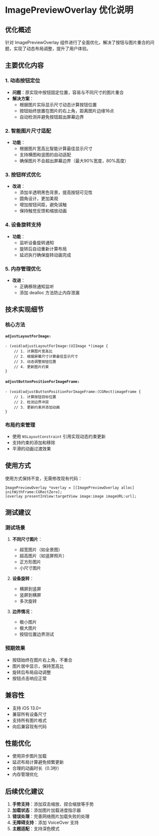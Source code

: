 # ImagePreviewOverlay 优化说明

## 优化概述

针对 ImagePreviewOverlay 组件进行了全面优化，解决了按钮与图片重合的问题，实现了动态布局调整，提升了用户体验。

## 主要优化内容

### 1. 动态按钮定位
- **问题**：原实现中按钮固定位置，容易与不同尺寸的图片重合
- **解决方案**：
  - 根据图片实际显示尺寸动态计算按钮位置
  - 按钮始终放置在图片的右上角，距离图片边缘16点
  - 自动检测并避免按钮超出屏幕边界

### 2. 智能图片尺寸适配
- **功能**：
  - 根据图片宽高比智能计算最佳显示尺寸
  - 支持横图和竖图的自动适配
  - 确保图片不会超出屏幕边界（最大90%宽度，80%高度）

### 3. 按钮样式优化
- **改进**：
  - 添加半透明黑色背景，提高按钮可见性
  - 圆角设计，更加美观
  - 增加按钮间距，避免误触
  - 保持触觉反馈和缩放动画

### 4. 设备旋转支持
- **功能**：
  - 监听设备旋转通知
  - 旋转后自动重新计算布局
  - 延迟执行确保旋转动画完成

### 5. 内存管理优化
- **改进**：
  - 正确移除通知监听
  - 添加 dealloc 方法防止内存泄漏

## 技术实现细节

### 核心方法

#### `adjustLayoutForImage:`
```objc
- (void)adjustLayoutForImage:(UIImage *)image {
    // 1. 计算图片宽高比
    // 2. 根据屏幕尺寸计算最佳显示尺寸
    // 3. 动态调整按钮位置
    // 4. 更新图片约束
}
```

#### `adjustButtonPositionForImageFrame:`
```objc
- (void)adjustButtonPositionForImageFrame:(CGRect)imageFrame {
    // 1. 计算按钮目标位置
    // 2. 检测边界冲突
    // 3. 更新约束并添加动画
}
```

### 布局约束管理
- 使用 `NSLayoutConstraint` 引用实现动态约束更新
- 支持约束的添加和移除
- 平滑的动画过渡效果

## 使用方式

使用方式保持不变，无需修改现有代码：

```objc
ImagePreviewOverlay *overlay = [[ImagePreviewOverlay alloc] initWithFrame:CGRectZero];
[overlay presentInView:targetView image:image imageURL:url];
```

## 测试建议

### 测试场景
1. **不同尺寸图片**：
   - 超宽图片（如全景图）
   - 超高图片（如竖屏照片）
   - 正方形图片
   - 小尺寸图片

2. **设备旋转**：
   - 横屏到竖屏
   - 竖屏到横屏
   - 多次旋转

3. **边界情况**：
   - 极小图片
   - 极大图片
   - 按钮位置边界测试

### 预期效果
- 按钮始终在图片右上角，不重合
- 图片居中显示，保持宽高比
- 旋转后布局自动调整
- 按钮点击响应正常

## 兼容性

- 支持 iOS 13.0+
- 兼容所有设备尺寸
- 支持所有图片格式
- 向后兼容现有代码

## 性能优化

- 使用异步图片加载
- 延迟布局计算避免频繁更新
- 合理的动画时长（0.3秒）
- 内存管理优化

## 后续优化建议

1. **手势支持**：添加双击缩放、捏合缩放等手势
2. **加载状态**：添加图片加载进度指示器
3. **错误处理**：完善网络图片加载失败的处理
4. **无障碍支持**：添加 VoiceOver 支持
5. **主题适配**：支持深色模式

